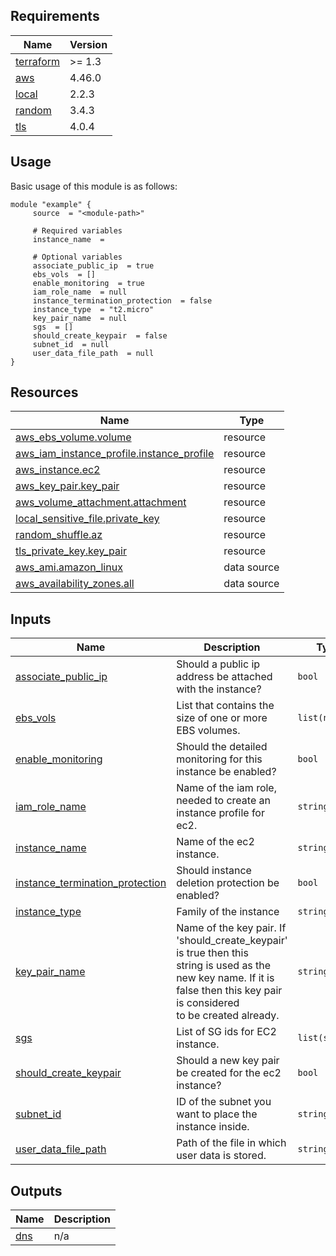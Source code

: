 <!-- BEGIN_AUTOMATED_TF_DOCS_BLOCK -->
## Requirements

| Name | Version |
|------|---------|
| <a name="requirement_terraform"></a> [terraform](#requirement\_terraform) | >= 1.3 |
| <a name="requirement_aws"></a> [aws](#requirement\_aws) | 4.46.0 |
| <a name="requirement_local"></a> [local](#requirement\_local) | 2.2.3 |
| <a name="requirement_random"></a> [random](#requirement\_random) | 3.4.3 |
| <a name="requirement_tls"></a> [tls](#requirement\_tls) | 4.0.4 |
## Usage
Basic usage of this module is as follows:
```hcl
module "example" {
	 source  = "<module-path>"

	 # Required variables
	 instance_name  = 

	 # Optional variables
	 associate_public_ip  = true
	 ebs_vols  = []
	 enable_monitoring  = true
	 iam_role_name  = null
	 instance_termination_protection  = false
	 instance_type  = "t2.micro"
	 key_pair_name  = null
	 sgs  = []
	 should_create_keypair  = false
	 subnet_id  = null
	 user_data_file_path  = null
}
```
## Resources

| Name | Type |
|------|------|
| [aws_ebs_volume.volume](https://registry.terraform.io/providers/hashicorp/aws/4.46.0/docs/resources/ebs_volume) | resource |
| [aws_iam_instance_profile.instance_profile](https://registry.terraform.io/providers/hashicorp/aws/4.46.0/docs/resources/iam_instance_profile) | resource |
| [aws_instance.ec2](https://registry.terraform.io/providers/hashicorp/aws/4.46.0/docs/resources/instance) | resource |
| [aws_key_pair.key_pair](https://registry.terraform.io/providers/hashicorp/aws/4.46.0/docs/resources/key_pair) | resource |
| [aws_volume_attachment.attachment](https://registry.terraform.io/providers/hashicorp/aws/4.46.0/docs/resources/volume_attachment) | resource |
| [local_sensitive_file.private_key](https://registry.terraform.io/providers/hashicorp/local/2.2.3/docs/resources/sensitive_file) | resource |
| [random_shuffle.az](https://registry.terraform.io/providers/hashicorp/random/3.4.3/docs/resources/shuffle) | resource |
| [tls_private_key.key_pair](https://registry.terraform.io/providers/hashicorp/tls/4.0.4/docs/resources/private_key) | resource |
| [aws_ami.amazon_linux](https://registry.terraform.io/providers/hashicorp/aws/4.46.0/docs/data-sources/ami) | data source |
| [aws_availability_zones.all](https://registry.terraform.io/providers/hashicorp/aws/4.46.0/docs/data-sources/availability_zones) | data source |
## Inputs

| Name | Description | Type | Default | Required |
|------|-------------|------|---------|:--------:|
| <a name="input_associate_public_ip"></a> [associate\_public\_ip](#input\_associate\_public\_ip) | Should a public ip address be attached with the instance? | `bool` | `true` | no |
| <a name="input_ebs_vols"></a> [ebs\_vols](#input\_ebs\_vols) | List that contains the size of one or more EBS volumes. | `list(number)` | `[]` | no |
| <a name="input_enable_monitoring"></a> [enable\_monitoring](#input\_enable\_monitoring) | Should the detailed monitoring for this instance be enabled? | `bool` | `true` | no |
| <a name="input_iam_role_name"></a> [iam\_role\_name](#input\_iam\_role\_name) | Name of the iam role, needed to create an instance profile for ec2. | `string` | `null` | no |
| <a name="input_instance_name"></a> [instance\_name](#input\_instance\_name) | Name of the ec2 instance. | `string` | n/a | yes |
| <a name="input_instance_termination_protection"></a> [instance\_termination\_protection](#input\_instance\_termination\_protection) | Should instance deletion protection be enabled? | `bool` | `false` | no |
| <a name="input_instance_type"></a> [instance\_type](#input\_instance\_type) | Family of the instance | `string` | `"t2.micro"` | no |
| <a name="input_key_pair_name"></a> [key\_pair\_name](#input\_key\_pair\_name) | Name of the key pair. If 'should\_create\_keypair' is true then this <br>string is used as the new key name. If it is false then this key pair is considered<br>to be created already. | `string` | `null` | no |
| <a name="input_sgs"></a> [sgs](#input\_sgs) | List of SG ids for EC2 instance. | `list(string)` | `[]` | no |
| <a name="input_should_create_keypair"></a> [should\_create\_keypair](#input\_should\_create\_keypair) | Should a new key pair be created for the ec2 instance? | `bool` | `false` | no |
| <a name="input_subnet_id"></a> [subnet\_id](#input\_subnet\_id) | ID of the subnet you want to place the instance inside. | `string` | `null` | no |
| <a name="input_user_data_file_path"></a> [user\_data\_file\_path](#input\_user\_data\_file\_path) | Path of the file in which user data is stored. | `string` | `null` | no |
## Outputs

| Name | Description |
|------|-------------|
| <a name="output_dns"></a> [dns](#output\_dns) | n/a |
<!-- END_AUTOMATED_TF_DOCS_BLOCK -->
